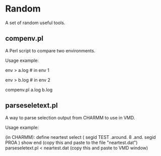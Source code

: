 # Random

A set of random useful tools.

## compenv.pl

A Perl script to compare two environments.

Usage example: 

  env > a.log  # in env 1
  
  env > b.log  # in env 2
  
  compenv.pl a.log b.log

## parseseletext.pl

A way to parse selection output from CHARMM to use in VMD.

Usage example:

  (in CHARMM):  define neartest select ( segid TEST .around. 8 .and. segid PROA ) show end
  (copy this and paste to the file "neartest.dat")
  parseseletext.pl < neartest.dat
  (copy this and paste to VMD window)

